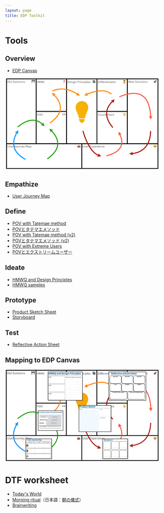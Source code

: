 ```yaml
---
layout: page
title: EDP Toolkit
---
```


# Tools

<!-- 2. Customer Forces Canvas
 !-- 3. Tatemaed POV Sheet
 !-- 4. HMW Variations
 !-- 5. SIPOC
 !-- 6. Story Pines Template
 !-- 7. User Test Script -->

## Overview

- [EDP Canvas](edp-canvas.pdf)

![EDP Canvas sample](img_edp-canvas-sample.png)


## Empathize

- [User Journey Map](user-journey-map.pdf)

## Define
- [POV with Tatemae method](pov-tatemae.pdf)
- [POVとタテマエメソッド](pov-tatemae_ja.pdf)
- [POV with Tatemae method (v2)](pov-tatemae_v2.pdf)
- [POVとタテマエメソッド (v2)](pov-tatemae_ja_v2.pdf)
- [POV with Extreme Users](pov-extreme-users.pdf)
- [POVとエクストリームユーザー](pov-extreme-users_ja.pdf)

## Ideate
- [HMWQ and Design Principles](hmwq-design-principles.pdf)
- [HMWQ samples](hmwq_samples.pdf)

## Prototype
- [Product Sketch Sheet](product-sketch.pdf)
- [Storyboard](storyboard.pdf)

## Test
- [Reflective Action Sheet](reflective-action-sheet.pdf)

## Mapping to EDP Canvas
![EDP Canvas mapping](img_edp-canvas-mapping.png)

# DTF worksheet

- [Today's World](todays-world.pdf)
- [Morning ritual](morning-ritual.pdf)（日本語：[朝の儀式](morning-ritual_ja.pdf)）
- [Brainwriting](brainwriting.pdf)
